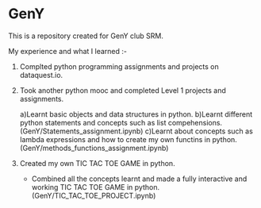 # GenY

This is a repository created for GenY club SRM.

My experience and what I learned :-

1) Complted python programming assignments and projects on dataquest.io.

2) Took another python mooc and completed Level 1 projects and assignments.
   
   a)Learnt basic objects and data structures in python.
   b)Learnt different python statements and concepts such as list compehensions. (GenY/Statements_assignment.ipynb)
   c)Learnt about concepts such as lambda expressions and how to create my own functins in python.(GenY/methods_functions_assignment.ipynb)

3) Created my own TIC TAC TOE GAME in python.
   - Combined all the concepts learnt and made a fully interactive and working TIC TAC TOE GAME in python. (GenY/TIC_TAC_TOE_PROJECT.ipynb)

   
 


